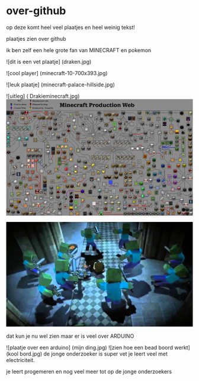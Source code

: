 

# over-github

op deze komt heel veel plaatjes en heel weinig tekst!

plaatjes zien over github

ik ben zelf een hele grote fan van 
MINECRAFT
en pokemon

![dit is een vet plaatje] (draken.jpg)

![cool player] (minecraft-10-700x393.jpg)

![leuk plaatje] (minecraft-palace-hillside.jpg)

![uitleg] ( Drakieminecraft.jpg)
![ingewikeld plaatje](pokemon-gold-title.jpg.png)

![cool](maxresdefault.jpg)

dat kun je nu wel zien
maar er is veel over 
ARDUINO

![plaatje over een arduino] (mijn ding.jpg)
![zien hoe een bead boord werkt] (kool bord.jpg)
de jonge onderzoeker is super vet
je leert veel met electriciteit.

je leert progemeren en nog veel meer
tot op de jonge onderzoekers















